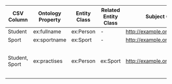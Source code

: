 | CSV Column | Ontology Property | Entity Class | Related Entity Class | Subject Generation | Join Condition |
| --- | --- | --- | --- | --- | --- |
| Student | ex:fullname | ex:Person | - | http://example.org/person/{Student} | - |
| Sport | ex:sportname | ex:Sport | - | http://example.org/sport/{Sport} | - |
| Student, Sport | ex:practises | ex:Person | ex:Sport | http://example.org/person/{Student} | Student in CSV matches subject of ex:practises |
